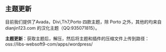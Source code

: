 ## 主题更新

目前我们提供了Avada，Divi,Th7,Porto 四款主题，除 Porto 之外，其他的均来自 dianjin123.com 的汉化主题（QQ:935071815）。  

**主题更新**：获取主题后，解压，然后将主题和插件的压缩文件上传到路径： oss://libs-websoft9-com/apps/wordpress/ 
